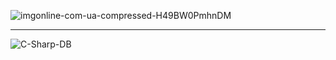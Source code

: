 ![imgonline-com-ua-compressed-H49BW0PmhnDM](https://github.com/user-attachments/assets/7d510528-13ae-4ebd-9a69-7cc1bd372ce2)

*******************************************************************************************************************************************
![C-Sharp-DB](https://github.com/user-attachments/assets/45cddec9-a3f1-45e5-bd7b-f9792e6b4db4)
